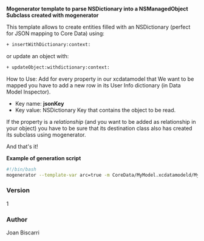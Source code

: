 **Mogenerator template to parse NSDictionary into a NSManagedObject Subclass created with mogenerator**


This template allows to create entities filled with an NSDictionary (perfect for JSON mapping to Core Data) using:
```sh
+ insertWithDictionary:context:
```

or update an object with:

```sh
+ updateObject:withdictionary:context:
```

How to Use:
Add for every property in our xcdatamodel that We want to be mapped you have to add a new row in its User Info dictionary (in Data Model Inspector).

- Key name: **jsonKey**
- Key value: NSDictionary Key that contains the object to be read.

If the property is a *relationship* (and you want to be added as relationship in your object) you have to be sure that its destination class also has created its subclass using mogenerator.

And that's it!

**Example of generation script**

```sh
#!/bin/bash
mogenerator --template-var arc=true -m CoreData/MyModel.xcdatamodeld/MyModel.xcdatamodel -M CoreData/Machine/ -H CoreData/Human/ --template-path coredata_templates_folder
```

### Version
1

### Author
Joan Biscarri
